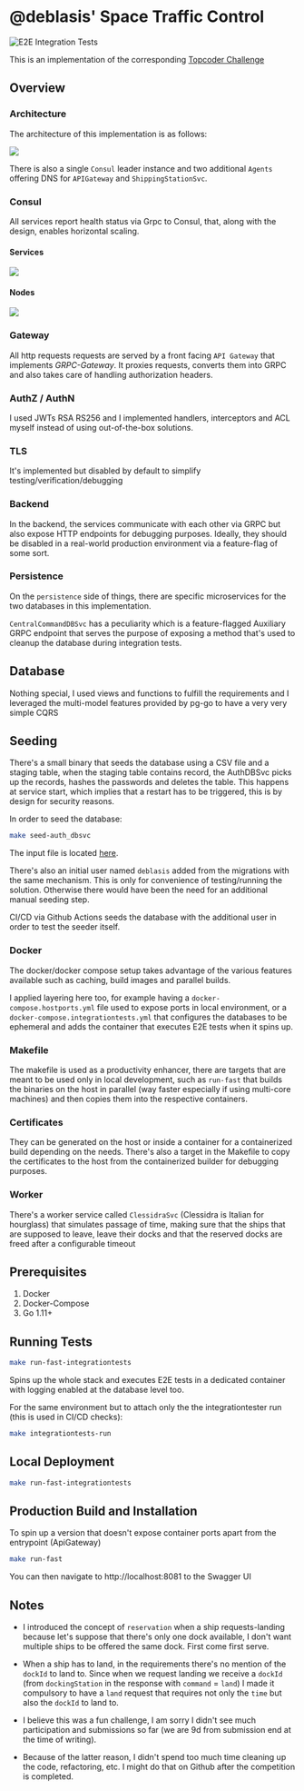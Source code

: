 # @deblasis' Space Traffic Control
![E2E Integration Tests](https://github.com/deblasis/topcoder-challenge-921801de-073c-40d2-8ee2-33f729fd228b/actions/workflows/e2e-tests.yml/badge.svg)

This is an implementation of the corresponding [Topcoder Challenge](https://www.topcoder.com/challenges/921801de-073c-40d2-8ee2-33f729fd228b?tab=details)


## Overview


### Architecture
The architecture of this implementation is as follows:

<img src="./docs/architecture-diagram.jpg" />

There is also a single `Consul` leader instance and two additional `Agents` offering DNS for `APIGateway` and `ShippingStationSvc`.

### Consul

All services report health status via Grpc to Consul, that, along with the design, enables horizontal scaling.
#### Services
<img src="./docs/consul-services.jpg" />

#### Nodes
<img src="./docs/consul-nodes.jpg" />

### Gateway

All http requests requests are served by a front facing `API Gateway` that implements *GRPC-Gateway*.
It proxies requests, converts them into GRPC and also takes care of handling authorization headers.

### AuthZ / AuthN
I used JWTs RSA RS256 and I implemented handlers, interceptors and ACL myself instead of using out-of-the-box solutions. 

### TLS
It's implemented but disabled by default to simplify testing/verification/debugging
### Backend
In the backend, the services communicate with each other via GRPC but also expose HTTP endpoints for debugging purposes. Ideally, they should be disabled in a real-world production environment via a feature-flag of some sort.

### Persistence
On the `persistence` side of things, there are specific microservices for the two databases in this implementation.

`CentralCommandDBSvc` has a peculiarity which is a feature-flagged Auxiliary GRPC endpoint that serves the purpose of exposing a method that's used to cleanup the database during integration tests.

## Database
Nothing special, I used views and functions to fulfill the requirements and I leveraged the multi-model features provided by pg-go to have a very very simple CQRS

## Seeding
There's a small binary that seeds the database using a CSV file and a staging table, when the staging table contains record, the AuthDBSvc picks up the records, hashes the passwords and deletes the table. This happens at service start, which implies that a restart has to be triggered, this is by design for security reasons.

In order to seed the database:
```bash
make seed-auth_dbsvc
```
The input file is located [here](./services/auth_dbsvc/scripts/seeding/users.csv).

There's also an initial user named `deblasis` added from the migrations with the same mechanism. This is only for convenience of testing/running the solution. Otherwise there would have been the need for an additional manual seeding step.

CI/CD via Github Actions seeds the database with the additional user in order to test the seeder itself.
### Docker
The docker/docker compose setup takes advantage of the various features available such as caching, build images and parallel builds.

I applied layering here too, for example having a `docker-compose.hostports.yml` file used to expose ports in local environment, or a `docker-compose.integrationtests.yml` that configures the databases to be ephemeral and adds the container that executes E2E tests when it spins up.

### Makefile
The makefile is used as a productivity enhancer, there are targets that are meant to be used only in local development, such as `run-fast` that builds the binaries on the host in parallel (way faster especially if using multi-core machines) and then copies them into the respective containers.

### Certificates
They can be generated on the host or inside a container for a containerized build depending on the needs. There's also a target in the Makefile to copy the certificates to the host from the containerized builder for debugging purposes.

### Worker
There's a worker service called `ClessidraSvc` (Clessidra is Italian for hourglass) that simulates passage of time, making sure that the ships that are supposed to leave, leave their docks and that the reserved docks are freed after a configurable timeout


## Prerequisites
1. Docker
1. Docker-Compose
1. Go 1.11+


## Running Tests
```bash
make run-fast-integrationtests
```
Spins up the whole stack and executes E2E tests in a dedicated container with logging enabled at the database level too.

For the same environment but to attach only the the integrationtester run (this is used in CI/CD checks):
```bash
make integrationtests-run
```

## Local Deployment
```bash
make run-fast-integrationtests
```

## Production Build and Installation
To spin up a version that doesn't expose container ports apart from the entrypoint (ApiGateway)
```bash
make run-fast
```
You can then navigate to http://localhost:8081 to the Swagger UI 


## Notes
- I introduced the concept of `reservation` when a ship requests-landing because let's suppose that there's only one dock available, I don't want multiple ships to be offered the same dock.
First come first serve.

- When a ship has to land, in the requirements there's no mention of the `dockId` to land to.
Since when we request landing we receive a `dockId` (from `dockingStation` in the response with `command` = `land`) I made it compulsory to have a `land` request that requires not only the `time` but also the `dockId` to land to.

- I believe this was a fun challenge, I am sorry I didn't see much participation and submissions so far (we are 9d from submission end at the time of writing). 

- Because of the latter reason, I didn't spend too much time cleaning up the code, refactoring, etc. I might do that on Github after the competition is completed.